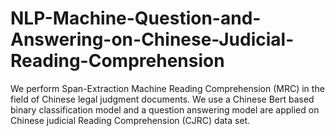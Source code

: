 # NLP-Machine-Question-and-Answering-on-Chinese-Judicial-Reading-Comprehension

We perform Span-Extraction Machine Reading Comprehension (MRC) in the field of Chinese legal judgment documents. We use a Chinese Bert based binary classification model and a question answering model are applied on Chinese judicial Reading Comprehension (CJRC) data set.
